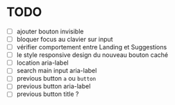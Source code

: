 # TODO

- [ ] ajouter bouton invisible
- [ ] bloquer focus au clavier sur input
- [ ] vérifier comportement entre Landing et Suggestions
- [ ] le style responsive design du nouveau bouton caché
- [ ] location aria-label
- [ ] search main input aria-label
- [ ] previous button `a` ou `button`
- [ ] previous button aria-label
- [ ] previous button title ?
